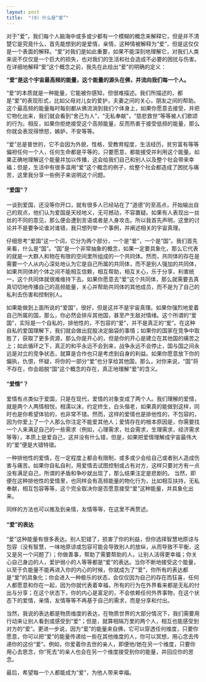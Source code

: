 ```yaml
---
layout: post
title:  "(9) 什么是“爱”"
---
```

对于"爱”，我们每个人脑海中或多或少都有一个模糊的概念来解释它，但是并不清楚它是究竟什么，首先能想到的是爱情，亲情，这种情被解释为“爱”，但是这仅仅是一个表面的解释。“爱”对我们是如此重要，如果不能深刻地理解它，对我们人类来说不仅仅是一个巨大的损失，也对我们的生活和社会造成不必要的困扰与伤害。在详细地解释“爱”这个概念之前，我先在此给出“爱”的明确的定义：

**“爱”是这个宇宙最高频的能量，这个能量的源头在佛，并流向我们每一个人。**

“爱”的本质就是一种能量，它能被你感知，但很难描述。我们所描述的，都是“爱”的表现形式，比如父母对儿女的爱护，夫妻之间的关心，朋友之间的帮助。这个最高频的能量每时每刻都从佛流淌到我们个体身上，如果你愿意去接受，并把它物化出来，我们就会看到“舍己为人”，“无私奉献”，“慈悲救世”等等被人们歌颂的行为。相反，如果你拒绝接受这个高频能量，反而热衷于接受低频的能量，那么你就会表现得愤怒，嫉妒，不安等等。

“爱”总是普世的，它不会因为外貌，性格，受教育程度，生活经历，贫穷富有等等偏袒任何一个人，任何生命都是平等的，只要愿意，都能接受并利用这个能量。如果正确地理解这个能量并加以传播，这会给我们自己和别人以及整个社会带来幸福；但是，生活中有很多滥用“爱”这个概念的例子，给整个社会都造成了困扰与痛苦，这里我分享一些例子来说明这个问题。

#### **“爱国”？**
一谈到爱国，还没等你开口，就有很多人已经站在了“道德”的至高点，开始输出自己的观点，他们认为爱国是天经地义，无可撼动，不容置疑。如果有人表现出一丝丝的不同的意见，那么便会遭到言语或者是人身攻击。所以我首先声明，这里的讨论并不是要争论谁对谁错，我只想列举一个事例，并阐述相关的宇宙真理。

仔细思考“爱国”这一个词，它分为两个部分，一个是“爱”，一个是“国”。我们首先来看，什么是“国”。“国”是一个非常抽象的概念，如果一定要具象化，那么它代表的就是一大群人和物在有限的空间里所组成的一个共同体。然而，共同体的存在是需要一个人从内心深处地认为它是自己所属的共同体，而不是别人强加的共同体，如果共同体的个体之间不能相互信赖，相互帮助，相互关心，乐于分享，利害统一，这个共同体就很难维持下去。如果你愿意去“爱”这个共同体，那么就需要去真真切切地传播自己的高频能量，关心并帮助共同体的其他成员，而不是为了自己的私利去伤害和控制别人。

如果能做到上面所说的“爱国”，很好，但是这并不是宇宙真理。如果你强烈地爱着自己所属的国，那么，你必然会排斥其他国，甚至产生敌对情绪。这个所谓的“爱国”，实际是一个自私的，排他性的，不包容的“爱”，并不是真正的“爱”。在这种自私的爱国理解下，我们就会做出屁股决定脑袋的事情；如果你的国家在竞争中取胜了，获取了更多资源，那么你是开心的，但是你的开心是建立在其他国的痛苦之上；如此循环之下，真正的和平永远不会到来，战争永远不会停止，国与国之间永远是对立的竞争状态，就算是合作也只是考虑到自身的利益。如果你愿意放下你的偏执，仇恨，怀疑，将你的一部分“爱”也分享给其他国，那么，对你来说，“国”将不存在，你会超脱“国”这个概念的存在，真正地理解“爱”的含义。

#### **“爱情”？**
爱情有点类似于爱国，只是在现代，爱情的对象变成了两个人。我们理解的爱情，就是两个人两情相悦，相濡以沫，约定终生，白头偕老，如果真的能做到这样，同时也是你希望体验的，也非常不错。然而，这样的爱情也是排他性的，不包容的，因为你爱上了一个人那么你注定不能爱其他人；爱情存在的根本原因是，你需要找一个人来满足自己的一些需求（例如，心理需求，社会需求，生理需求，经济需求等等），本质上是爱自己，这并没有什么错，但是，如果把爱情理解成宇宙最伟大的“爱”便是大错特错。

一种排他性的爱情，在一定程度上都会有限制，或多或少会给自己或者别人造成伤害与痛苦。如果你自私自利，用爱情去试图控制或占有对方，这样只要对方有一点没有满足自己，所谓的矛盾和争吵就出现了，那么结果注定是悲剧的。 当然，即便在这种排他性的爱情里，也同样会有高频能量的物化行为，比如相互扶持，无私奉献，相互包容等等，这个完全取决你是否愿意接受“爱”这种能量，并具象化出来。

同样的方法也可以推及到亲情，友情等等，在这里不再赘述。

#### **“爱”的表达**
“爱”这种能量有很多表达。别人犯错了，损害了你的利益，但你选择智慧地原谅与包容（没有智慧，一味地原谅或包容可能会导致别人的放纵，从而导致不平衡，这又是另一个问题了）；你做善事，帮助了需要帮助的人，让别人活得更幸福；你关心自己身边的人，爱护弱小的人等等都是“爱”的表达。当你不断地接受这个能量，以至于负能量不能再进入你的内心的时候，你就成为了“爱”，你所有的表达都是“爱”的具象化；你会进入一种极乐的状态，会仅仅因为自己的存在而狂喜，任何人都愿意和你在一起，因为你就代表着幸福，所有的行为在外界看来都是无私的付出与分享；在这个状态下，你的内心是富足的，不会依赖任何外界事物，在这个状态下的爱情，亲情，友情等等不再基于自己的需求，而是分享和付出。

当然，我说的表达都是物质维度的表达，在物质世界的大部分情况下，我们需要用行动来让别人看到或感受到“爱”；但是，就算相隔万里的两个人，相互也能感受到对方的“爱”。更进一步说，因为“爱”的能量来自佛，它可以穿透任何维度，只要你愿意，你可以把“爱”的能量传递给一些在其他维度的人，你可以冥想，用心念去传递你的这份“爱”。例如，你爱着你去世的亲人，即便他/她在另一个维度，只要你用心去思念，你“死去”的亲人也会在另一个维度接受到你的能量，并回应你的思念。

最后，希望每一个人都能成为“爱”，为他人带来幸福。
